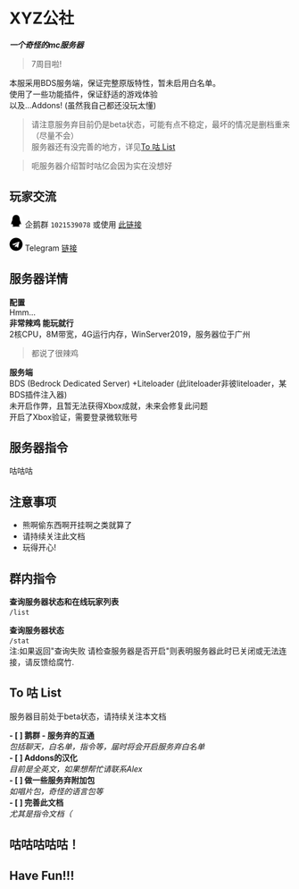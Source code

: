# XYZ公社
***一个奇怪的mc服务器***

> 7周目啦!  

本服采用BDS服务端，保证完整原版特性，暂未启用白名单。  
使用了一些功能插件，保证舒适的游戏体验  
以及...Addons! (虽然我自己都还没玩太懂)   

> 请注意服务弃目前仍是beta状态，可能有点不稳定，最坏的情况是删档重来（尽量不会）  
> 服务器还有没完善的地方，详见[To 咕 List](https://github.com/AlexXuCN/xyzmc#To%20%E5%92%95%20List)

> 呃服务器介绍暂时咕亿会因为实在没想好

## 玩家交流
![QQ](/assets/images/QQ.svg) 企鹅群 `1021539078` 或使用 [此链接](https://jq.qq.com/?_wv=1027&k=lzNyLxNn)  
  
![TG](/assets/images/Telegram.svg) Telegram [链接](https://t.me/joinchat/S3vLVCUfAokMLFHg)

## 服务器详情

**配置**  
Hmm...  
**非常辣鸡 能玩就行**  
2核CPU，8M带宽，4G运行内存，WinServer2019，服务器位于广州  
> 都说了很辣鸡  

**服务端**  
BDS (Bedrock Dedicated Server) +Liteloader (此liteloader非彼liteloader，某BDS插件注入器)    
未开启作弊，且暂无法获得Xbox成就，未来会修复此问题  
开启了Xbox验证，需要登录微软账号

## 服务器指令

咕咕咕

## 注意事项

* 熊啊偷东西啊开挂啊之类就算了  
* 请持续关注此文档  
* 玩得开心!


## 群内指令  
**查询服务器状态和在线玩家列表**  
`/list`

**查询服务器状态**  
`/stat`  
注:如果返回"查询失败 请检查服务器是否开启"则表明服务器此时已关闭或无法连接，请反馈给腐竹.

## To 咕 List  
服务器目前处于beta状态，请持续关注本文档

**- [ ] 鹅群 - 服务弃的互通**  
*包括聊天，白名单，指令等，届时将会开启服务弃白名单*  
**- [ ] Addons的汉化**  
*目前是全英文，如果想帮忙请联系Alex*  
**- [ ] 做一些服务弃附加包**  
*如唱片包，奇怪的语言包等*  
**- [ ] 完善此文档**  
*尤其是指令文档（*

## 咕咕咕咕咕！  
## Have Fun!!!
